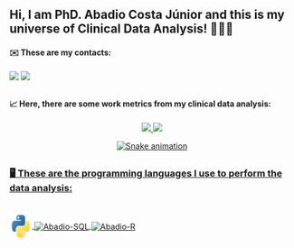 ## Hi, I am PhD. Abadio Costa Júnior and this is my universe of Clinical Data Analysis! 🔬🥼💊


#### ✉️ These are my contacts:
<div> 
  <a href = "mailto:costajr.biom@gmail.com"><img src="https://img.shields.io/badge/Gmail-D14836?style=for-the-badge&logo=gmail&logoColor=white" target="_blank"></a>
  <a href="https://www.linkedin.com/in/abadio-pesquisador-clinico/" target="_blank"><img src="https://img.shields.io/badge/-LinkedIn-%230077B5?style=for-the-badge&logo=linkedin&logoColor=white" target="_blank"></a> 
</div>

  ##
#### 📈 Here, there are some work metrics from my clinical data analysis:  
<div align="center">
  <a href="https://github.com/rafaballerini">
  <img width="48%" src="https://github-readme-stats.vercel.app/api?username=PhD-CostaJunior&show_icons=true&theme=dark&include_all_commits=true&count_private=true"/>
  <img width="50%" src="https://github-readme-stats.vercel.app/api/top-langs/?username=PhD-CostaJunior&layout=compact&langs_count=7&theme=dark"/>

   ![Snake animation](https://github.com/rafaballerini/PhD-CostaJunior/blob/output/github-contribution-grid-snake.svg)
</div>

  ## 

### 🖥️ These are the programming languages I use to perform the data analysis:
<div style="display: inline_block"><br>
  <img align="center" alt="Abadio-Python" height="50" width="40" src="https://raw.githubusercontent.com/devicons/devicon/master/icons/python/python-original.svg">
  <img align="center" alt="Abadio-SQL" height="80" width="40" src="https://cdn.jsdelivr.net/gh/devicons/devicon/icons/mysql/mysql-original-wordmark.svg"> 
  <img align="center" alt="Abadio-R" height="50" width="40" src="https://cdn.jsdelivr.net/gh/devicons/devicon/icons/rstudio/rstudio-original.svg">
</div>

  ##
 
 
</div>
  
<!--
**PhD-CostaJunior/PhD-CostaJunior** is a ✨ _special_ ✨ repository because its `README.md` (this file) appears on your GitHub profile.

Here are some ideas to get you started:

- 🔭 I’m currently working on ...
- 🌱 I’m currently learning ...
- 👯 I’m looking to collaborate on ...
- 🤔 I’m looking for help with ...
- 💬 Ask me about ...
- 📫 How to reach me: ...
- 😄 Pronouns: ...
- ⚡ Fun fact: ...
--!>
